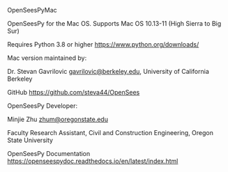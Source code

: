 OpenSeesPyMac

OpenSeesPy for the Mac OS. Supports Mac OS 10.13-11 (High Sierra to Big Sur)

Requires Python 3.8 or higher <https://www.python.org/downloads/> 

Mac version maintained by:

Dr. Stevan Gavrilovic <gavrilovic@berkeley.edu>,
University of California Berkeley

GitHub <https://github.com/steva44/OpenSees>

OpenSeesPy Developer:

Minjie Zhu <zhum@oregonstate.edu>

Faculty Research Assistant,
Civil and Construction Engineering,
Oregon State University

OpenSeesPy Documentation <https://openseespydoc.readthedocs.io/en/latest/index.html>

